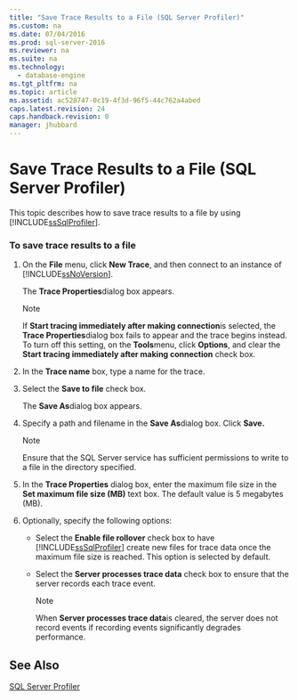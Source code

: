 ```yaml
---
title: "Save Trace Results to a File (SQL Server Profiler)"
ms.custom: na
ms.date: 07/04/2016
ms.prod: sql-server-2016
ms.reviewer: na
ms.suite: na
ms.technology: 
  - database-engine
ms.tgt_pltfrm: na
ms.topic: article
ms.assetid: ac528747-0c19-4f3d-96f5-44c762a4abed
caps.latest.revision: 24
caps.handback.revision: 0
manager: jhubbard
---
```

# Save Trace Results to a File (SQL Server Profiler)
This topic describes how to save trace results to a file by using [!INCLUDE[ssSqlProfiler](../../Topics/TopicNameContainA/tokens/ssSqlProfiler_md.md)].  
  
### To save trace results to a file  
  
1.  On the **File** menu, click **New Trace**, and then connect to an instance of [!INCLUDE[ssNoVersion](../../Topics/TopicNameContainA/tokens/ssNoVersion_md.md)].  
  
     The **Trace Properties**dialog box appears.  
  
    > [!NOTE]  
    >  If **Start tracing immediately after making connection**is selected, the **Trace Properties**dialog box fails to appear and the trace begins instead. To turn off this setting, on the **Tools**menu, click **Options**, and clear the **Start tracing immediately after making connection** check box.  
  
2.  In the **Trace name** box, type a name for the trace.  
  
3.  Select the **Save to file** check box.  
  
     The **Save As**dialog box appears.  
  
4.  Specify a path and filename in the **Save As**dialog box. Click **Save.**  
  
    > [!NOTE]  
    >  Ensure that the SQL Server service has sufficient permissions to write to a file in the directory specified.  
  
5.  In the **Trace Properties** dialog box, enter the maximum file size in the **Set maximum file size (MB)** text box. The default value is 5 megabytes (MB).  
  
6.  Optionally, specify the following options:  
  
    -   Select the **Enable file rollover** check box to have [!INCLUDE[ssSqlProfiler](../../Topics/TopicNameContainA/tokens/ssSqlProfiler_md.md)] create new files for trace data once the maximum file size is reached. This option is selected by default.  
  
    -   Select the **Server processes trace data** check box to ensure that the server records each trace event.  
  
        > [!NOTE]  
        >  When **Server processes trace data**is cleared, the server does not record events if recording events significantly degrades performance.  
  
## See Also  
 [SQL Server Profiler](../../Topics/TopicNameNotContainA/SQL-Server-Profiler.md)